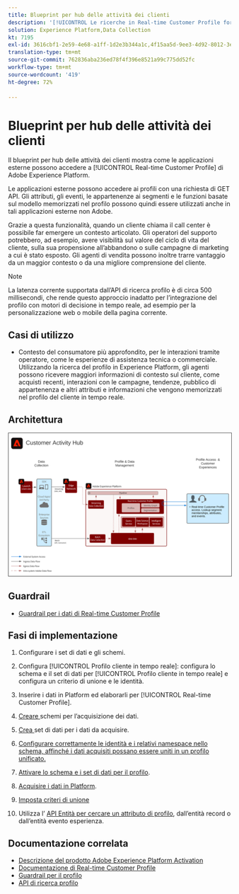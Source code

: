 ```yaml
---
title: Blueprint per hub delle attività dei clienti
description: '[!UICONTROL Le ricerche in Real-time Customer Profile forniscono informazioni sul contesto utili per fornire assistenza tecnica e commerciale mediante un operatore.]'
solution: Experience Platform,Data Collection
kt: 7195
exl-id: 3616cbf1-2e59-4e68-a1ff-1d2e3b344a1c,4f15aa5d-9ee3-4d92-8012-3e2f0c0d615f
translation-type: tm+mt
source-git-commit: 762836aba236ed78f4f396e8521a99c775dd52fc
workflow-type: tm+mt
source-wordcount: '419'
ht-degree: 72%

---
```


# Blueprint per hub delle attività dei clienti

Il blueprint per hub delle attività dei clienti mostra come le applicazioni esterne possono accedere a [!UICONTROL Real-time Customer Profile] di Adobe Experience Platform.

Le applicazioni esterne possono accedere ai profili con una richiesta di GET API. Gli attributi, gli eventi, le appartenenze ai segmenti e le funzioni basate sul modello memorizzati nel profilo possono quindi essere utilizzati anche in tali applicazioni esterne non Adobe.

Grazie a questa funzionalità, quando un cliente chiama il call center è possibile far emergere un contesto articolato. Gli operatori del supporto potrebbero, ad esempio, avere visibilità sul valore del ciclo di vita del cliente, sulla sua propensione all’abbandono o sulle campagne di marketing a cui è stato esposto. Gli agenti di vendita possono inoltre trarre vantaggio da un maggior contesto o da una migliore comprensione del cliente.

>[!NOTE]
>
>La latenza corrente supportata dall’API di ricerca profilo è di circa 500 millisecondi, che rende questo approccio inadatto per l’integrazione del profilo con motori di decisione in tempo reale, ad esempio per la personalizzazione web o mobile della pagina corrente.

## Casi di utilizzo

* Contesto del consumatore più approfondito, per le interazioni tramite operatore, come le esperienze di assistenza tecnica o commerciale. Utilizzando la ricerca del profilo in Experience Platform, gli agenti possono ricevere maggiori informazioni di contesto sul cliente, come acquisti recenti, interazioni con le campagne, tendenze, pubblico di appartenenza e altri attributi e informazioni che vengono memorizzati nel profilo del cliente in tempo reale.

## Architettura

<img src="assets/customer_activity_hub.svg" alt="Architettura di riferimento per il blueprint per hub delle attività dei clienti" style="border:1px solid #4a4a4a" />


## Guardrail

* [Guardrail per i dati di Real-time Customer Profile](https://experienceleague.adobe.com/docs/experience-platform/profile/guardrails.html?lang=it)

## Fasi di implementazione

1. Configurare i set di dati e gli schemi.
1. Configura [!UICONTROL Profilo cliente in tempo reale]: configura lo schema e il set di dati per [!UICONTROL Profilo cliente in tempo reale] e configura un criterio di unione e le identità.
1. Inserire i dati in Platform ed elaborarli per [!UICONTROL Real-time Customer Profile].


1. [Creare ](https://experienceleague.adobe.com/docs/platform-learn/tutorials/schemas/create-a-schema.html) schemi per l’acquisizione dei dati.
1. [Crea ](https://experienceleague.adobe.com/docs/platform-learn/tutorials/data-ingestion/create-datasets-and-ingest-data.html) set di dati per i dati da acquisire.
1. [Configurare correttamente le identità e i relativi namespace nello schema, affinché i dati acquisiti possano essere uniti in un profilo unificato.](https://experienceleague.adobe.com/docs/platform-learn/tutorials/identities/label-ingest-and-verify-identity-data.html)
1. [Attivare lo schema e i set di dati per il profilo](https://experienceleague.adobe.com/docs/platform-learn/tutorials/profiles/bring-data-into-the-real-time-customer-profile.html).
1. [Acquisire i dati in Platform](https://experienceleague.adobe.com/?recommended=ExperiencePlatform-D-1-2020.1.dataingestion).
1. [Imposta criteri di unione](https://experienceleague.adobe.com/docs/platform-learn/tutorials/profiles/create-merge-policies.html)
1. Utilizza l’ [API Entità per cercare un attributo di profilo](https://experienceleague.adobe.com/docs/experience-platform/profile/api/entities.html), dall’entità record o dall’entità evento esperienza.

## Documentazione correlata

* [Descrizione del prodotto Adobe Experience Platform Activation](https://helpx.adobe.com/it/legal/product-descriptions/adobe-experience-platform0.html)
* [Documentazione di Real-time Customer Profile](https://experienceleague.adobe.com/docs/experience-platform/profile/home.html?lang=it)
* [Guardrail per il profilo](https://experienceleague.adobe.com/docs/experience-platform/profile/guardrails.html)
* [API di ricerca profilo](https://www.adobe.io/apis/experienceplatform/home/api-reference.html)
